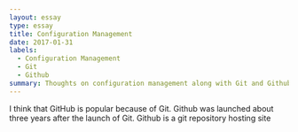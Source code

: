 ```yaml
---
layout: essay
type: essay
title: Configuration Management
date: 2017-01-31
labels:
  - Configuration Management
  - Git
  - Github
summary: Thoughts on configuration management along with Git and Github
---
```




I think that GitHub is popular because of Git. Github was launched about three years after the launch of Git. Github is a git repository hosting site
